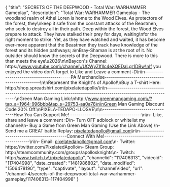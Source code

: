 {
    "title": "SECRETS OF THE DEEPWOOD - Total War: WARHAMMER Gameplay",
    "description": "Total War: WARHAMMER Gameplay - The woodland realm of Athel Loren is home to the Wood Elves. As protectors of the forest, they\nkeep it safe from the constant attacks of the Beastmen, who seek to destroy all in their path. Deep within the forest, the Wood Elves prepare to attack. They have stalked their prey for days, waiting\nfor the right moment to strike. Yet, as they have watched and waited, it has become ever-more apparent that the Beastmen they track have knowledge of the forest and its hidden pathways; a\nBray-Shaman is at the root of it. No outsider should know the secrets of the Deepwood. There is more to this than meets the eye\u2026\n\nBaycon's Channel: https:\/\/www.youtube.com\/channel\/UCWyZIfIlc4eXQEDaLgr1DBw\nIf you enjoyed the video don't forget to Like and Leave a comment :D\n\n-----------------------------------------PA Merchandise----------------------------------------------\n\nRepresent the Knight's of Apollo!\nBuy a T-shirt Here: http:\/\/shop.spreadshirt.com\/pixelatedapollo\/\n\n---------------------------------------------------------------------------------------------------------------\nGreen Man Gaming Link:\nhttp:\/\/www.greenmangaming.com\/?tap_a=1964-996bbb&tap_s=29753-aa0a78\n\nGreen Man Gaming Discount Code 20% Off:\nPIXELA-TEDAPO-LLOSVE\n\n----------------------------------How You Can Support Me! -----------------------------------\n\n- Like, share and leave a comment :D\n- Turn OFF adblock or whitelist my channel\n- Buy a Game from Green Man Gaming (Use the Link Above) \n- Send me a GREAT battle Replay: pixelatedapollo@gmail.com\n\n------------------------------------------Connect With Me!-----------------------------------------\n\n- Email: pixelatedapollo@gmail.com\n- Twitter: https:\/\/twitter.com\/PixelatedApollo\n- Steam Group:  http:\/\/steamcommunity.com\/groups\/apollosknights\n- Twitch: http:\/\/www.twitch.tv\/pixelatedapollo",
    "channelid": "117406313",
    "videoid": "117404998",
    "date_created": "1481986802",
    "date_modified": "1506478190",
    "type": "captivate",
    "layout": "channelVideo",
    "url": "\/channel-4\/secrets-of-the-deepwood-total-war-warhammer-gameplay\/117406313-117404998"
}